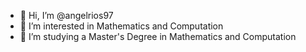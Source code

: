 - 👋 Hi, I’m @angelrios97
- 👀 I’m interested in Mathematics and Computation
- 🌱 I’m studying a Master's Degree in Mathematics and Computation


